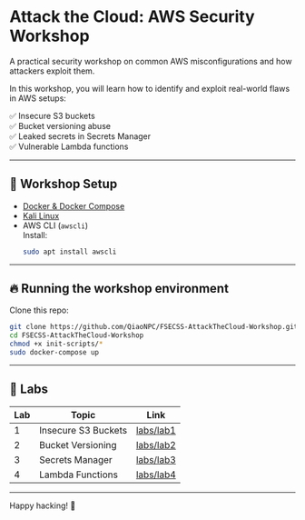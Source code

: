 # Attack the Cloud: AWS Security Workshop

A practical security workshop on common AWS misconfigurations and how attackers exploit them.

In this workshop, you will learn how to identify and exploit real-world flaws in AWS setups:

✅ Insecure S3 buckets  
✅ Bucket versioning abuse  
✅ Leaked secrets in Secrets Manager  
✅ Vulnerable Lambda functions  

---

## 🚀 Workshop Setup

- [Docker & Docker Compose](https://malfunction-grinds.medium.com/how-to-install-docker-and-docker-compose-on-kali-linux-2ecd69c67ee9)
- [Kali Linux](https://www.kali.org/)
- AWS CLI (`awscli`)  
  Install:  
  ```bash
  sudo apt install awscli
  ```

---

## 🔥 Running the workshop environment

Clone this repo:

```bash
git clone https://github.com/QiaoNPC/FSECSS-AttackTheCloud-Workshop.git
cd FSECSS-AttackTheCloud-Workshop
chmod +x init-scripts/*
sudo docker-compose up
```

---

## 🏹 Labs

| Lab | Topic                         | Link                |
|-----|-------------------------------|---------------------|
| 1   | Insecure S3 Buckets            | [labs/lab1](labs/lab1) |
| 2   | Bucket Versioning              | [labs/lab2](labs/lab2) |
| 3   | Secrets Manager                | [labs/lab3](labs/lab3) |
| 4   | Lambda Functions               | [labs/lab4](labs/lab4) |

---

Happy hacking! 🎯  
